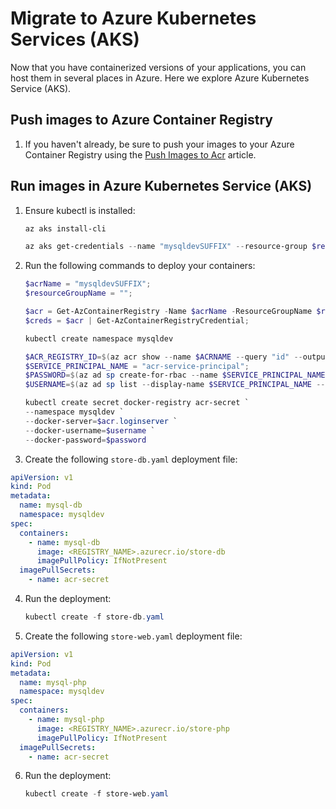# Migrate to Azure Kubernetes Services (AKS)

Now that you have containerized versions of your applications, you can host them in several places in Azure. Here we explore Azure Kubernetes Service (AKS).

## Push images to Azure Container Registry

1. If you haven't already, be sure to push your images to your Azure Container Registry using the [Push Images to Acr](./../Misc/01_PushImagesToAcr.md) article.

## Run images in Azure Kubernetes Service (AKS)

1. Ensure kubectl is installed:

    ```powershell
    az aks install-cli

    az aks get-credentials --name "mysqldevSUFFIX" --resource-group $resourceGroupName
    ```

2. Run the following commands to deploy your containers:

    ```powershell
    $acrName = "mysqldevSUFFIX";
    $resourceGroupName = "";

    $acr = Get-AzContainerRegistry -Name $acrName -ResourceGroupName $resourceGroupName;
    $creds = $acr | Get-AzContainerRegistryCredential;
    
    kubectl create namespace mysqldev

    $ACR_REGISTRY_ID=$(az acr show --name $ACRNAME --query "id" --output tsv);
    $SERVICE_PRINCIPAL_NAME = "acr-service-principal";
    $PASSWORD=$(az ad sp create-for-rbac --name $SERVICE_PRINCIPAL_NAME --scopes $ACR_REGISTRY_ID --role acrpull --query "password" --output tsv)
    $USERNAME=$(az ad sp list --display-name $SERVICE_PRINCIPAL_NAME --query "[].appId" --output tsv)

    kubectl create secret docker-registry acr-secret `
    --namespace mysqldev `
    --docker-server=$acr.loginserver `
    --docker-username=$username `
    --docker-password=$password
    ```

3. Create the following `store-db.yaml` deployment file:

```yaml
apiVersion: v1
kind: Pod
metadata:
  name: mysql-db
  namespace: mysqldev
spec:
  containers:
    - name: mysql-db
      image: <REGISTRY_NAME>.azurecr.io/store-db
      imagePullPolicy: IfNotPresent
  imagePullSecrets:
    - name: acr-secret
```

4. Run the deployment:

    ```powershell
    kubectl create -f store-db.yaml
    ```

5. Create the following `store-web.yaml` deployment file:

```yaml
apiVersion: v1
kind: Pod
metadata:
  name: mysql-php
  namespace: mysqldev
spec:
  containers:
    - name: mysql-php
      image: <REGISTRY_NAME>.azurecr.io/store-php
      imagePullPolicy: IfNotPresent
  imagePullSecrets:
    - name: acr-secret
```

6. Run the deployment:

    ```powershell
    kubectl create -f store-web.yaml
    ```
